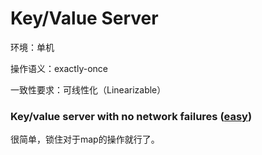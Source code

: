 # Key/Value Server

环境：单机

操作语义：exactly-once

一致性要求：可线性化（Linearizable）





### Key/value server with no network failures ([easy](http://nil.csail.mit.edu/6.5840/2024/labs/guidance.html))

很简单，锁住对于map的操作就行了。
